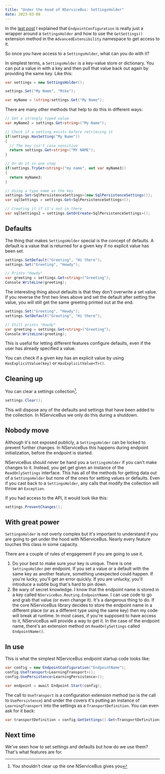 ```yaml
---
title: "Under the hood of NServiceBus: SettingsHolder"
date: 2023-03-08
---
```


In the [last post](/content/post/2019/06/under-the-hood-of-nsb.md) I explained that `EndpointConfiguration` is really just a wrapper around a `SettingsHolder` and how to use the `GetSettings()` extension method in the `AdvancedExtensibility` namespace to get access to it. 

So once you have access to a `SettingsHolder`, what can you do with it?

<!--more-->

In simplest terms, a `SettingsHolder` is a key-value store or dictionary. You can put a value in with a key and then pull that value back out again by providing the same key. Like this:

```cs
var settings = new SettingsHolder();

settings.Set("My Name", "Mike");

var myName = (string)settings.Get("My Name");
```

There are many other methods that help to do this in different ways:

```cs
// Get a strongly typed value
var myName2 = settings.Get<string>("My Name");

// Check if a setting exists before retrieving it
if(settings.HasSetting("My Name"))
{
  // The key isn't case sensitive
  return settings.Get<string>("MY NAME");
}

// Or do it in one step
if(settings.TryGet<string>("my name", out var myName3))
{
  return myName3;
}

// Using a type name as the key
settings.Set<SqlPersistenceSettings>(new SqlPersistenceSettings());
var sqlSettings = settings.Get<SqlPersistenceSettings>();

// Creating it if it's not in there
var sqlSettings2 = settings.GetOrCreate<SqlPersistenceSettings>();
```

## Defaults

The thing that makes `SettingsHolder` special is the concept of defaults. A default is a value that is returned for a given key if no explicit value has been set.

```cs
settings.SetDefault("Greeting", "Hi there");
settings.Set("Greeting", "Howdy");

// Prints "Howdy"
var greeting = settings.Get<string>("Greeting");
Console.WriteLine(greeting);
```

The interesting thing about defaults is that they don't overwrite a set value. If you reverse the first two lines above and set the default after setting the value, you will still get the same greeting printed out at the end.

```cs
settings.Set("Greeting", "Howdy");
settings.SetDefault("Greeting", "Hi there");

// Still prints "Howdy"
var greeting = settings.Get<string>("Greeting");
Console.WriteLine(greeting);
```

This is useful for letting different features configure defaults, even if the user has already specified a value.

You can check if a given key has an explicit value by using `HasExplicitValue(key)` or `HasExplicitValue<T>()`.

## Cleaning up

You can clear a settings collection[^1].

```cs
settings.Clear();
```

This will dispose any of the defaults and settings that have been added to the collection. In NServiceBus we only do this during a shutdown.

## Nobody move

Although it's not exposed publicly, a `SettingsHolder` can be locked to prevent further changes. In NServiceBus this happens during endpoint initialization, before the endpoint is started.

NServiceBus should never be hand you a `SettingsHolder` if you can't make changes to it. Instead, you get get given an instance of the `ReadOnlySettings` interface. This has all of the methods for getting data out of a `SettingsHolder` but none of the ones for setting values or defaults. Even if you cast back to a `SettingsHolder`, any calls that modify the collection will throw an `Exception`.

If you had access to the API, it would look like this:

```cs
settings.PreventChanges();
```

## With great power

`SettingsHolder` is not overly complex but it's important to understand if you are going to get under the hood with NServiceBus. Nearly every feature touches this class in some capacity.

There are a couple of rules of engagement if you are going to use it.

1. Do your best to make sure your key is unique. There is one `SettingsHolder` per endpoint. If you set a value or a default with the same key as another feature, something unexpected could happen. If you're lucky, you'll get an error quickly. If you are unlucky, you'll introduce a subtle bug that's hard to pin down.
2. Be wary of secret knowledge. I know that the endpoint name is stored in a key called `NServiceBus.Routing.EndpointName`. I can use code to go and grab that value (or even change it). It's a dangerous thing to do. If the core NServiceBus library decides to store the endpoint name in a different place (or as a different type using the same key) then my code will break at runtime. In most cases, if you're supposed to have access to it, NServiceBus will provide a way to get it. In the case of the endpoint name, there's an extension method on `ReadOnlySettings` called `EndpointName()`. 

## In use

This is what the simplest NServiceBus endpoint startup code looks like:

```cs
var config = new EndpointConfiguration("EndpointName");
config.UseTransport<LearningTransport>();
config.UsePersistence<LearningPersistence>();

var endpoint = await Endpoint.Start(config);
```

The call to `UseTransport` is a configuration extension method (so is the call to `UsePersistence`) and under the covers it's putting an instance of `LearningTransport` into the settings as a `TransportDefinition`. You can even ask for it back:

```cs
var transportDefinition = config.GetSettings().Get<TransportDefinition>();
```

## Next time

We've seen how to set settings and defaults but how do we use them? That's what features are for.

[^1]: You shouldn't clear up the one NServiceBus gives you